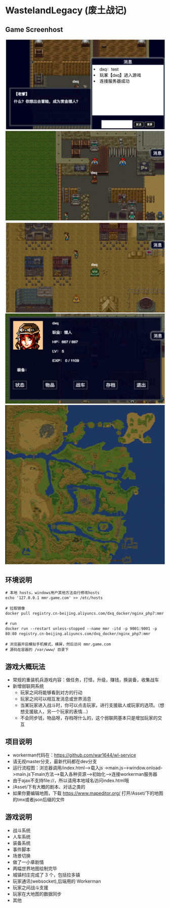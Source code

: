 WastelandLegacy (废土战记)
======
## Game Screenhost
![Game Screen Host](Asset/ScreenHost/1.png)
![Game Screen Host](Asset/ScreenHost/2.png)
![Game Screen Host](Asset/ScreenHost/3.png)
![Game Screen Host](Asset/ScreenHost/4.png)
![Game Screen Host](Asset/ScreenHost/5.png)

## 环境说明
```shell
# 本地 hosts，windows用户其他方法自行修改hosts
echo '127.0.0.1 mmr.game.com' >> /etc/hosts 

# 拉取镜像
docker pull registry.cn-beijing.aliyuncs.com/dxq_docker/nginx_php7:mmr

# run
docker run --restart unless-stopped --name mmr -itd -p 9001:9001 -p 80:80 registry.cn-beijing.aliyuncs.com/dxq_docker/nginx_php7:mmr

# 浏览器开启模拟手机模式，横屏，然后访问 mmr.game.com
# 源码在容器的 /var/www/ 目录下
```

## 游戏大概玩法
* 常规的重装机兵游戏内容：做任务，打怪，升级，赚钱，换装备，收集战车
* 新增弱联网系统
    * 玩家之间将能够看到对方的行动
    * 玩家之间可以相互发消息或世界消息
    * 当某玩家进入战斗时，你可以点击玩家，进行支援敌人或玩家的选项。（想想支援敌人，另一个玩家的表情...）
    * 不会同步钱，物品呀，存档呀什么的，这个弱联网基本只是增加玩家的交互

## 项目说明
* workerman代码在：https://github.com/war1644/wl-service
* 请无视master分支，最新代码都在dev分支
* 运行流程图：浏览器调用/index.html-->载入js ->main.js-->window.onload->main.js下main方法-->载入各种资源-->初始化-->连接workerman服务器
* 由于ajax不支持file://，所以请用本地域名访问index.html哦
* /Asset/下有大概的剧本、对话之类的
* 如果你要编辑地图，下载 https://www.mapeditor.org/ 打开/Asset/下的地图的tmx或者json后缀的文件

## 游戏说明
* 战斗系统
* 人车系统
* 装备系统
* 事件脚本
* 场景切换
* 做了一小章剧情
* 两幅世界地图绘制完毕
* 城镇村庄完成了 3 个，包括拉多镇
* 玩家通讯(websocket),后端用的 Workerman
* 玩家之间战斗支援
* 玩家在大地图的数据同步
* 其他

